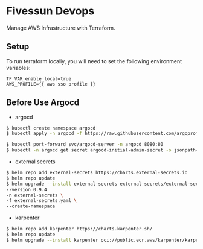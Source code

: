 # Fivessun Devops

Manage AWS Infrastructure with Terraform.

## Setup
To run terraform locally, you will need to set the following environment variables:
```dotenv
TF_VAR_enable_local=true
AWS_PROFILE={{ aws sso profile }}
```


## Before Use Argocd
- argocd
```bash
$ kubectl create namespace argocd
$ kubectl apply -n argocd -f https://raw.githubusercontent.com/argoproj/argo-cd/stable/manifests/install.yaml
```
```bash
$ kubectl port-forward svc/argocd-server -n argocd 8080:80
$ kubectl -n argocd get secret argocd-initial-admin-secret -o jsonpath="{.data.password}" | base64 -d
```

- external secrets
```bash
$ helm repo add external-secrets https://charts.external-secrets.io
$ helm repo update
$ helm upgrade --install external-secrets external-secrets/external-secrets \
--version 0.9.4
-n external-secrets \
-f external-secrets.yaml \
--create-namespace
```

- karpenter
```bash
$ helm repo add karpenter https://charts.karpenter.sh/
$ helm repo update
$ helm upgrade --install karpenter oci://public.ecr.aws/karpenter/karpenter --version v0.29.2 -n karpenter -f app/conf/karpenter/default.yaml --create-namespace
```